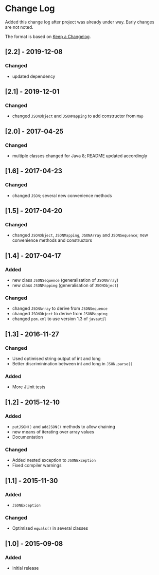 # Change Log
Added this change log after project was already under way.  Early changes are not noted.

The format is based on [Keep a Changelog](http://keepachangelog.com/).

## [2.2] - 2019-12-08
### Changed
- updated dependency

## [2.1] - 2019-12-01
### Changed
- changed `JSONObject` and `JSONMapping` to add constructor from `Map`

## [2.0] - 2017-04-25
### Changed
- multiple classes changed for Java 8; README updated accordingly

## [1.6] - 2017-04-23
### Changed
- changed `JSON`; several new convenience methods

## [1.5] - 2017-04-20
### Changed
- changed `JSONObject`, `JSONMapping`, `JSONArray` and `JSONSequence`; new convenience
  methods and constructors

## [1.4] - 2017-04-17
### Added
- new class `JSONSequence` (generalisation of `JSONArray`)
- new class `JSONMapping` (generalisation of `JSONObject`)

### Changed
- changed `JSONArray` to derive from `JSONSequence`
- changed `JSONObject` to derive from `JSONMapping`
- changed `pom.xml` to use version 1.3 of `javautil`

## [1.3] - 2016-11-27
### Changed
- Used optimised string output of int and long
- Better discriminination between int and long in `JSON.parse()`

### Added
- More JUnit tests

## [1.2] - 2015-12-10
### Added
- `putJSON()` and `addJSON()` methods to allow chaining
- new means of iterating over array values
- Documentation

### Changed
- Added nested exception to `JSONException`
- Fixed compiler warnings

## [1.1] - 2015-11-30
### Added
- `JSONException`

### Changed
- Optimised `equals()` in several classes

## [1.0] - 2015-09-08
### Added
- Initial release
